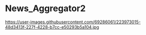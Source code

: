 # News_Aggregator2

https://user-images.githubusercontent.com/69286061/223973015-48d3413f-227f-4228-b7cc-e50293b5a104.jpg
